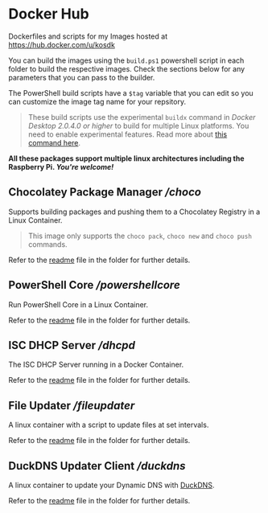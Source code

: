 # Docker Hub
Dockerfiles and scripts for my Images hosted at https://hub.docker.com/u/kosdk

You can build the images using the `build.ps1` powershell script in each folder to build the respective images. Check the sections below for any parameters that you can pass to the builder.

The PowerShell build scripts have a `$tag` variable that you can edit so you can customize the image tag name for your repsitory.

> These build scripts use the experimental `buildx` command in _Docker Desktop 2.0.4.0 or higher_ to build for multiple Linux platforms. You need to enable experimental features. Read more about [this command here](https://docs.docker.com/buildx/working-with-buildx/).

**All these packages support multiple linux architectures including the Raspberry Pi. _You're welcome!_**

## Chocolatey Package Manager **_/choco_**
Supports building packages and pushing them to a Chocolatey Registry in a Linux Container. 

> This image only supports the `choco pack`, `choco new` and `choco push` commands.

Refer to the [readme](choco/README.md) file in the folder for further details.

## PowerShell Core **_/powershellcore_**
Run PowerShell Core in a Linux Container.

Refer to the [readme](powershellcore/README.md) file in the folder for further details.

## ISC DHCP Server **_/dhcpd_**
The ISC DHCP Server running in a Docker Container.

Refer to the [readme](dhcpd/README.md) file in the folder for further details.

## File Updater **_/fileupdater_**
A linux container with a script to update files at set intervals.

Refer to the [readme](fileupdater/README.md) file in the folder for further details.

## DuckDNS Updater Client **_/duckdns_**
A linux container to update your Dynamic DNS with [DuckDNS](www.duckdns.org).

Refer to the [readme](duckdns/README.md) file in the folder for further details.